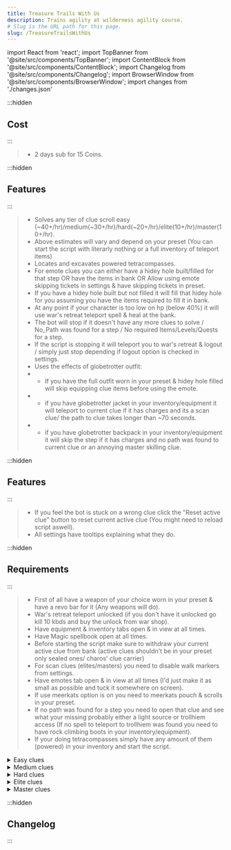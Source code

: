 ```yaml
---
title: Treasure Trails With Us
description: Trains agility at wilderness agility course.
# Slug is the URL path for this page.
slug: /TreasureTrailsWithUs
---
```


import React from 'react';
import TopBanner from '@site/src/components/TopBanner';
import ContentBlock from '@site/src/components/ContentBlock';
import Changelog from '@site/src/components/Changelog';
import BrowserWindow from '@site/src/components/BrowserWindow';
import changes from './changes.json'

<TopBanner title="Treasure Trails With Us" version="v1.0.0" author="ARMAR" skill="Money Making">
</TopBanner>

:::hidden

## Cost

:::

<ContentBlock title="Cost">

> - 2 days sub for 15 Coins.

</ContentBlock>

:::hidden

## Features

:::

<ContentBlock title="Features">

> - Solves any tier of clue scroll easy (~40+/hr)/medium(~30+/hr)/hard(~20+/hr)/elite(10+/hr)/master(10+/hr).
> - Above estimates will vary and depend on your preset (You can start the script with literarly nothing or a full inventory of teleport items)
> - Locates and excavates powered tetracompasses.
> - For emote clues you can either have a hidey hole built/filled for that step OR have the items in bank OR Allow using emote skipping tickets in settings & have skipping tickets in preset.
> - If you have a hidey hole built but not filled it will fill that hidey hole for you assuming you have the items required to fill it in bank.
> - At any point if your character is too low on hp (below 40%) it will use war's retreat teleport spell & heal at the bank.
> - The bot will stop if it doesn't have any more clues to solve / No_Path was found for a step / No required Items/Levels/Quests for a step.
> - If the script is stopping it will teleport you to war's retreat & logout / simply just stop depending if logout option is checked in settings.
> - Uses the effects of globetrotter outfit:
> - - If you have the full outfit worn in your preset & hidey hole filled will skip equipping clue items before using the emote.
> - - if you have globetrotter jacket in your inventory/equipment it will teleport to current clue if it has charges and its a scan clue/ the path to clue takes longer than ~70 seconds.
> - - if you have globetrotter backpack in your inventory/equipment it will skip the step if it has charges and no path was found to current clue or an annoying master skilling clue.

</ContentBlock>

:::hidden

## Features

:::

<ContentBlock title="Settings">

> - If you feel the bot is stuck on a wrong clue click the "Reset active clue" button to reset current active clue (You might need to reload script aswell).
> - All settings have tooltips explaining what they do. 

</ContentBlock>

:::hidden

## Requirements

:::
<ContentBlock title="Requirements/Instructions">

> - First of all have a weapon of your choice worn in your preset & have a revo bar for it (Any weapons will do).
> - War's retreat teleport unlocked (if you don't have it unlocked go kill 10 kbds and buy the unlock from war shop).
> - Have equipment & inventory tabs open & in view at all times.
> - Have Magic spellbook open at all times.
> - Before starting the script make sure to withdraw your current active clue from bank (active clues shouldn't be in your preset only sealed ones/ charos' clue carrier)
> - For scan clues (elites/masters) you need to disable walk markers from settings.
> - Have emotes tab open & in view at all times (I'd just make it as small as possible and tuck it somewhere on screen).
> - If use meerkats option is on you need to meerkats pouch & scrolls in your preset.
> - If no path was found for a step you need to open that clue and see what your missing probably either a light source or trollhiem access (If no spell to teleport to trollhiem was found you need to have rock climbing boots in your inventory/equipment).
> - If your doing tetracompasses simply have any amount of them (powered) in your inventory and start the script.

<details>
<summary>Easy clues</summary>

>  - RS Wiki Page: https://runescape.wiki/w/Clue_scroll_(easy)#Requirements
>  - Any requirement that needs partial completion of a quest will require the completion of the quest for this script.
>  - If not using globetrotter outfit for emote clues YOU NEED TO HAVE SPACE IN YOUR PRESET FOR THE ITEMS IT REQUIRES TO WITHDRAW (and enough inventory space to remove all equipped items if needed).
>
<details>
<summary>Required Items(for emote clues)</summary>

>  1) Bronze dagger.
>  2) Iron full helm.
>  3) Gold ring.
>  4) Iron med helm.
>  5) Emerald ring.
>  6) Leather gloves.
>  7) Iron kiteshield.
>  8) Steel longsword.
>  9) Studded chaps.
>  10) Bronze platelegs.
>  11) Steel pickaxe.
>  12) Steel med helm.
>  13) Iron platelegs.
>  14) Emerald amulet.
>  15) Oak shieldbow.
>  16) Gold ring.
>  17) Leather chaps.
>  18) Steel mace.
>  19) Studded leather coif.
>  20) Steel plateskirt.
>  21) Sapphire necklace.
>  22) Polar camo top.
>  23) Leather gloves.
>  24) Leather boots.
>  25) Iron platebody.
>  26) Studded chaps.
>  27) Bronze full helm.
>  28) Sapphire necklace.
>  29) Polar camo legs.
>  30) Oak shortbow.
>  31) Iron chainbody.
>  32) Sapphire ring.
>  33) Shieldbow.
>  34) Gold necklace.
>  35) Gold ring.
>  36) Bronze spear.
>  37) Holy symbol.
>  38) Leather vambraces.
>  39) Iron warhammer.
>  40) Emerald ring.
>  41) Wood camo top.
>  42) Tiara.
>  43) Steel full helm.
>  44) Steel platebody.
>  45) Iron plateskirt.
>  46) Air tiara.
>  47) Bronze 2h sword.
>  48) Gold amulet.
>  49) Iron armoured boots.
>  50) Unholy symbol.
>  51) Steel hatchet.
>  52) Studded body.
>  53) Bronze platelegs.
>  54) Mud pie.
>  55) Sapphire ring.
>  56) Yellow flowers.
>  57) Leather chaps.
>  58) Sapphire amulet.
>  59) Emerald ring.
>  60) Bronze chainbody.
>  61) Studded leather coif.
>  62) Iron platebody.
>  63) Leather gloves.
>  64) Leather cowl.
>  65) Amulet of strength.
>  66) Iron scimitar.
>  67) Ruby amulet.
>  68) Blue flowers.
>  69) Leather gloves.
>  70) Leather chaps.
>  71) Bronze hatchet.
>  72) Hard leather body.
>  73) Iron chainbody.
>  74) Leather chaps.
>  75) Studded leather coif.
</details>
</details>
<details>
<summary>Medium clues</summary>

>  - RS Wiki Page: https://runescape.wiki/w/Clue_scroll_(medium)#Requirements
>  - Any requirement that needs partial completion of a quest will require the completion of the quest for this script.
>  - If not using globetrotter outfit for emote clues YOU NEED TO HAVE SPACE IN YOUR PRESET FOR THE ITEMS IT REQUIRES TO WITHDRAW (and enough inventory space to remove all equipped items if needed).
>
<details>
<summary>Required Items(for emote clues)</summary>

>  1) Spiny helmet.
>  2) Mithril platelegs.
>  3) Iron 2h sword.
>  4) Mithril plateskirt.
>  5) Maple shieldbow.
>  6) Iron hatchet.
>  7) Steel kiteshield.
>  8) Mithril full helm.
>  9) Green dragonhide chaps.
>  10) Ring of duelling (8) or Ring of duelling (7) or Ring of duelling (6) or Ring of duelling (5) or Ring of duelling (4) or Ring of duelling (3) or Ring of duelling (2) or Ring of duelling (1).
>  11) Mithril med helm.
>  12) Ruby amulet.
>  13) Mithril scimitar.
>  14) Iron square shield.
>  15) Steel platebody.
>  16) Maple shortbow.
>  17) Bronze armoured boots.
>  18) Green dragonhide chaps.
>  19) Steel kiteshield.
>  20) Ring of forging.
>  21) Iron crossbow.
>  22) Adamant med helm.
>  23) Snakeskin chaps.
>  24) Mithril chainbody.
>  25) Green dragonhide chaps.
>  26) Ruby amulet.
>  27) Green dragonhide body.
>  28) Green dragonhide chaps.
>  29) Steel square shield.
>  30) Blood'n'tar snelm (pointed).
>  31) Snakeskin boots.
>  32) Iron pickaxe.
>  33) Blood'n'tar snelm (round).
>  34) Hard leather body.
>  35) Silver sickle.
>  36) Bruise blue snelm (pointed).
>  37) Staff of air.
</details>
</details>

<details>
<summary>Hard clues</summary>

>  - RS Wiki Page: https://runescape.wiki/w/Clue_scroll_(hard)#Requirements
>  - Any requirement that needs partial completion of a quest will require the completion of the quest for this script.
>  - If not using globetrotter outfit for emote clues YOU NEED TO HAVE SPACE IN YOUR PRESET FOR THE ITEMS IT REQUIRES TO WITHDRAW (and enough inventory space to remove all equipped items if needed).
>
<details>
<summary>Required Items</summary>

>  1) Bronze platelegs.
>  2) Iron platebody.
>  3) Blue dragonhide vambraces.
>  4) Elemental shield.
>  5) Blue dragonhide chaps.
>  6) Rune warhammer.
>  7) Blue dragonhide body.
>  8) Blue dragonhide vambraces.
>  9) Ring of life.
>  10) Amulet of glory or Amulet of glory (1) or Amulet of glory (2) or Amulet of glory (3) or Amulet of glory (4).
>  11) Adamant 2h sword.
>  12) Iron square shield.
>  13) Blue dragonhide vambraces.
>  14) Iron pickaxe.
>  15) Diamond ring.
>  16) Amulet of power.
>  17) Rune full helm.
>  18) Blue dragonhide chaps.
>  19) Fire battlestaff.
>  20) Mithril platelegs.
>  21) Ring of life.
>  22) Rune hatchet.
>  23) Splitbark helm.
>  24) Mud pie.
>  25) Rune platebody.
</details>
</details>
<details>
<summary>Elite clues</summary>

>  - RS Wiki Page: https://runescape.wiki/w/Clue_scroll_(elite)#Requirements
>  - Any requirement that needs partial completion of a quest will require the completion of the quest for this script.
>  - If you have keldagrim unlocked then you need to have visited keldagrim once (You can confirm its valid if you can use luck of the dwarf's keldagrim teleport).
>  - A Light source in your preset (only sapphire lantern and emeral lantern are handled)
>  - If your creating sapphire lantern, buy bullseye lantern (third one on GE that says "A sturdy steel lantern."), sapphire, then use the sapphire on the bullseye lantern.
>
<details>
<summary>Required Items(for emote clues)</summary>

> None.
</details>
</details>

<details>
<summary>Master clues</summary>

>  - RS Wiki Page: https://runescape.wiki/w/Clue_scroll_(master)#Requirements
>  - Any requirement that needs partial completion of a quest will require the completion of the quest for this script.
>  - If not using globetrotter outfit for emote clues YOU NEED TO HAVE SPACE IN YOUR PRESET FOR THE ITEMS IT REQUIRES TO WITHDRAW (and enough inventory space to remove all equipped items if needed).
>  - You need to have some supplies to go on uncharted islands.
>  - If you have completed 'Gower Quest' you need to have Disk of Returning in your preset.
>  - Your inventory needs to have atleast 3 free spaces.
>  - You cannot put skilling clue items in your preset only teleport items allowed.

<details>
<summary>Skilling Steps Additional requirements</summary>
>  - Skilling clues require all these https://runescape.wiki/w/Treasure_Trails/Guide/Skill_riddle_challenges.
>  - You need to have these ingredients/items in your bank:
>  - - torstol potion (unf) , jangerberries to make zamorak brews. 
>  - - toadflax potion (unf) , crushed bird nest to make saradomin brews. 
>  - - black dragon leathers , threads to make black dragonhide bodies. 
>  - - decorated cooking urn (nr), a fire rune to make decorated cooking urns.
>  - - raw sharks.
>  - - elder logs & magic logs.
>  - - raw wild pies.
>  - - pure essence.
>  - You need to have some rune bars in your metal bank.
>  - You need to have some banite ores in your metal bank. 
>  - You need to have some cash in your money pouch to buy cleansing crystals. 
>  - You need to set your runspan portal to high level, from wizards tower the guy near the east portal can change ur portal direction to high runspan level.
>  - You need to have your Prayer tab open and in view at all times for the prayer skilling step.

</details>
<details>
<summary>Required Items (for emote clues)</summary>

>  1) Fire cape.
>  2) Toktz-ket-xil.
>  3) Spork.
>  4) Enhanced yaktwee stick.
>  5) Dagon'hai hat.
>  6) Amulet of ranging.
>  7) Dark bow.
>  8) Infinity boots.
>  9) Culinaromancer's gloves 10.
>  10) Imphide hood.
>  11) Prifddinian musician's robe top.
>  12) Amulet of magic.
>  13) Iban's staff.
>  14) Ghostly cloak.
>  15) Tan cavalier or Dark cavalier or Black cavalier or Cavalier and mask or Gilded cavalier or Gilded cavalier and mask.
>  16) Asylum surgeon's ring.
>  17) Scabaras mask.
>  18) Lab coat top.
>  19) Lab coat legs.
>  20) Staff of light.
>  21) Green dragon mask or Blue dragon mask or Red dragon mask or Black dragon mask or Frost dragon mask or Bronze dragon mask or Iron dragon mask or Steel dragon mask or Mithril dragon mask or Adamant dragon mask or Dragonstone dragon mask or Onyx dragon mask or Rune dragon mask or Hydrix dragon mask.
>  22) Dragon Rider amulet.
>  23) Dragon defender.
>  24) Demon slayer gloves.
>  25) Red boater or Orange boater or Green boater or Blue boater or Black boater or Gilded boater.
>  26) Cape of legends.
>  27) Ancient staff.
>  28) Prifddinian worker's trousers.
>  29) Berserker ring.
>  30) Holy Cithara.
>  31) Saradomin's murmur.
>  32) Ring of devotion.
</details>
</details>

</ContentBlock>

:::hidden



## Changelog

:::

<Changelog changes={changes}>

</Changelog>